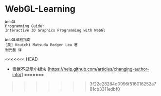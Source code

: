 # WebGL-Learning
	WebGL
	Programming Guide:
	Interactive 3D Graphics Programming with WebGl

	WebGL编程指南
	[美] Kouichi Matsuda Rodger Lea 著
	谢光磊 译
<<<<<<< HEAD

* 贡献不显示小绿块 [https://help.github.com/articles/changing-author-info/]
=======
>>>>>>> 3f22e28284d0996f516016252a781cb3311edbf0
